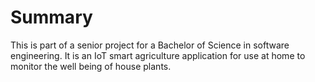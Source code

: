# Summary
This is part of a senior project for a Bachelor of Science in software engineering. It is an IoT smart agriculture application for use at home to monitor the well being of house plants.
